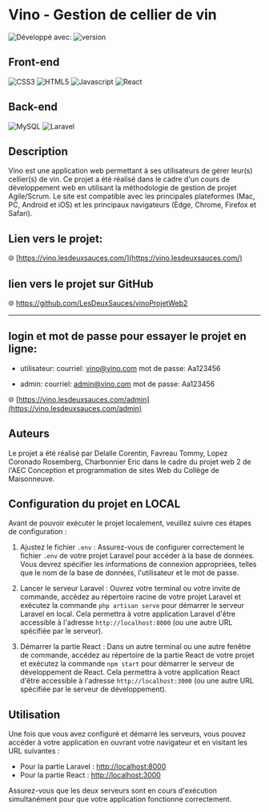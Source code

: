 <!-- <p align="center"><a href="https://laravel.com" target="_blank"><img src="https://raw.githubusercontent.com/laravel/art/master/logo-lockup/5%20SVG/2%20CMYK/1%20Full%20Color/laravel-logolockup-cmyk-red.svg" width="400"></a></p>

<p align="center">
<a href="https://travis-ci.org/laravel/framework"><img src="https://travis-ci.org/laravel/framework.svg" alt="Build Status"></a>
<a href="https://packagist.org/packages/laravel/framework"><img src="https://img.shields.io/packagist/dt/laravel/framework" alt="Total Downloads"></a>
<a href="https://packagist.org/packages/laravel/framework"><img src="https://img.shields.io/packagist/v/laravel/framework" alt="Latest Stable Version"></a>
<a href="https://packagist.org/packages/laravel/framework"><img src="https://img.shields.io/packagist/l/laravel/framework" alt="License"></a>
</p> -->

# Vino - Gestion de cellier de vin

![Développé avec:](https://img.shields.io/badge/D%C3%A9velopp%C3%A9%20avec:-green?style=flat-square) ![version](https://img.shields.io/badge/Version-1.0.0-brightgreen)
## Front-end
![CSS3](https://img.shields.io/badge/css3-%231572B6.svg?style=for-the-badge&logo=css3&logoColor=white) ![HTML5](https://img.shields.io/badge/html5-%23E34F26.svg?style=for-the-badge&logo=html5&logoColor=white) ![Javascript](https://img.shields.io/badge/JavaScript-323330?style=for-the-badge&logo=javascript&logoColor=F7DF1E) ![React](https://img.shields.io/badge/react-%2320232a.svg?style=for-the-badge&logo=react&logoColor=%2361DAFB)

## Back-end

![MySQL](https://img.shields.io/badge/MySQL-005C84?style=for-the-badge&logo=mysql&logoColor=white) ![Laravel](https://img.shields.io/badge/Laravel-FF2D20?style=for-the-badge&logo=laravel&logoColor=white)

## Description
Vino est une application web permettant à ses utilisateurs de gérer leur(s) cellier(s) de vin. Ce projet a été réalisé dans le cadre d'un cours de développement web en utilisant la méthodologie de gestion de projet Agile/Scrum. Le site est compatible avec les principales plateformes (Mac, PC, Android et iOS) et les principaux navigateurs (Edge, Chrome, Firefox et Safari).

## Lien vers le projet:
🌐 [https://vino.lesdeuxsauces.com/](https://vino.lesdeuxsauces.com/)

## lien vers le projet sur GitHub
🌐 [https://github.com/LesDeuxSauces/vinoProjetWeb2
](https://github.com/LesDeuxSauces/vinoProjetWeb2
)

---

## login et mot de passe pour essayer le projet en ligne:
- utilisateur:
courriel: vino@vino.com
mot de passe: Aa123456

- admin:
courriel: admin@vino.com
mot de passe: Aa123456

🌐 [https://vino.lesdeuxsauces.com/admin](https://vino.lesdeuxsauces.com/admin)

<!-- ### Technologie utilisée
Le projet a été développé en utilisant les technologies suivantes:

- Laravel pour le back-end
- React pour le front-end
- MySQL pour la base de données -->

## Auteurs
Le projet a été réalisé par Delalle Corentin, Favreau Tommy, Lopez Coronado Rosemberg, Charbonnier Eric dans le cadre du projet web 2 de l'AEC Conception et programmation de sites Web du Collège de Maisonneuve.


## Configuration du projet en LOCAL

Avant de pouvoir exécuter le projet localement, veuillez suivre ces étapes de configuration :

1. Ajustez le fichier `.env` : Assurez-vous de configurer correctement le fichier `.env` de votre projet Laravel pour accéder à la base de données. Vous devrez spécifier les informations de connexion appropriées, telles que le nom de la base de données, l'utilisateur et le mot de passe.

2. Lancer le serveur Laravel : Ouvrez votre terminal ou votre invite de commande, accédez au répertoire racine de votre projet Laravel et exécutez la commande `php artisan serve` pour démarrer le serveur Laravel en local. Cela permettra à votre application Laravel d'être accessible à l'adresse `http://localhost:8000` (ou une autre URL spécifiée par le serveur).

3. Démarrer la partie React : Dans un autre terminal ou une autre fenêtre de commande, accédez au répertoire de la partie React de votre projet et exécutez la commande `npm start` pour démarrer le serveur de développement de React. Cela permettra à votre application React d'être accessible à l'adresse `http://localhost:3000` (ou une autre URL spécifiée par le serveur de développement).

## Utilisation

Une fois que vous avez configuré et démarré les serveurs, vous pouvez accéder à votre application en ouvrant votre navigateur et en visitant les URL suivantes :

- Pour la partie Laravel : [http://localhost:8000](http://localhost:8000)
- Pour la partie React : [http://localhost:3000](http://localhost:3000)

Assurez-vous que les deux serveurs sont en cours d'exécution simultanément pour que votre application fonctionne correctement.



